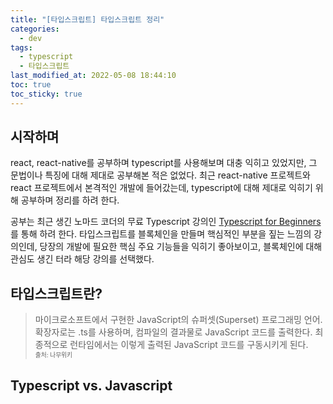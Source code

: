 ```yaml
---
title: "[타입스크립트] 타입스크립트 정리"
categories:
  - dev
tags:
  - typescript
  - 타입스크립트
last_modified_at: 2022-05-08 18:44:10
toc: true
toc_sticky: true
---
```


## 시작하며

react, react-native를 공부하며 typescript를 사용해보며 대충 익히고 있었지만, 그 문법이나 특징에 대해 제대로 공부해본 적은 없었다. 최근 react-native 프로젝트와 react 프로젝트에서 본격적인 개발에 들어갔는데, typescript에 대해 제대로 익히기 위해 공부하며 정리를 하려 한다.

공부는 최근 생긴 노마드 코더의 무료 Typescript 강의인 [Typescript for Beginners](https://nomadcoders.co/typescript-for-beginners)를 통해 하려 한다. 타입스크립트를 블록체인을 만들며 핵심적인 부분을 짚는 느낌의 강의인데, 당장의 개발에 필요한 핵심 주요 기능들을 익히기 좋아보이고, 블록체인에 대해 관심도 생긴 터라 해당 강의를 선택했다.

## 타입스크립트란?

> 마이크로소프트에서 구현한 JavaScript의 슈퍼셋(Superset) 프로그래밍 언어. 확장자로는 .ts를 사용하며, 컴파일의 결과물로 JavaScript 코드를 출력한다. 최종적으로 런타임에서는 이렇게 출력된 JavaScript 코드를 구동시키게 된다.\
> <sub><sub>출처: 나무위키</sub></sub>

## Typescript vs. Javascript
